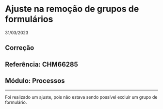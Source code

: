 # Ajuste na remoção de grupos de formulários
31/03/2023
## Correção
## Referência: CHM66285
## Módulo: Processos
***

Foi realizado um ajuste, pois não estava sendo possível excluir um grupo de formulário.
